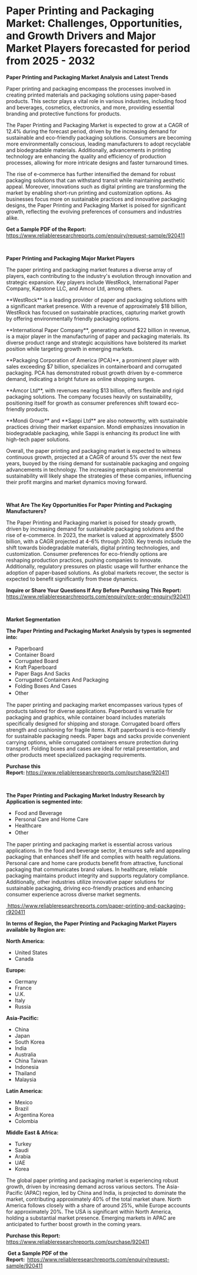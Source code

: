 <p><h1>Paper Printing and Packaging Market: Challenges, Opportunities, and Growth Drivers and Major Market Players forecasted for period from 2025 - 2032</h1></p><p><strong>Paper Printing and Packaging Market Analysis and Latest Trends</strong></p>
<p><p>Paper printing and packaging encompass the processes involved in creating printed materials and packaging solutions using paper-based products. This sector plays a vital role in various industries, including food and beverages, cosmetics, electronics, and more, providing essential branding and protective functions for products. </p><p>The Paper Printing and Packaging Market is expected to grow at a CAGR of 12.4% during the forecast period, driven by the increasing demand for sustainable and eco-friendly packaging solutions. Consumers are becoming more environmentally conscious, leading manufacturers to adopt recyclable and biodegradable materials. Additionally, advancements in printing technology are enhancing the quality and efficiency of production processes, allowing for more intricate designs and faster turnaround times.</p><p>The rise of e-commerce has further intensified the demand for robust packaging solutions that can withstand transit while maintaining aesthetic appeal. Moreover, innovations such as digital printing are transforming the market by enabling short-run printing and customization options. As businesses focus more on sustainable practices and innovative packaging designs, the Paper Printing and Packaging Market is poised for significant growth, reflecting the evolving preferences of consumers and industries alike.</p></p>
<p><strong>Get a Sample PDF of the Report:&nbsp;</strong> <a href="https://www.reliableresearchreports.com/enquiry/request-sample/920411?utm_campaign=3499&utm_medium=2&utm_source=Github&utm_content=ia&utm_term=18042025&utm_id=paper-printing-and-packaging">https://www.reliableresearchreports.com/enquiry/request-sample/920411</a></p>
<p>&nbsp;</p>
<p><strong>Paper Printing and Packaging Major Market Players</strong></p>
<p><p>The paper printing and packaging market features a diverse array of players, each contributing to the industry's evolution through innovation and strategic expansion. Key players include WestRock, International Paper Company, Kapstone LLC, and Amcor Ltd, among others.</p><p>**WestRock** is a leading provider of paper and packaging solutions with a significant market presence. With a revenue of approximately $18 billion, WestRock has focused on sustainable practices, capturing market growth by offering environmentally friendly packaging options.</p><p>**International Paper Company**, generating around $22 billion in revenue, is a major player in the manufacturing of paper and packaging materials. Its diverse product range and strategic acquisitions have bolstered its market position while targeting growth in emerging markets.</p><p>**Packaging Corporation of America (PCA)**, a prominent player with sales exceeding $7 billion, specializes in containerboard and corrugated packaging. PCA has demonstrated robust growth driven by e-commerce demand, indicating a bright future as online shopping surges.</p><p>**Amcor Ltd**, with revenues nearing $13 billion, offers flexible and rigid packaging solutions. The company focuses heavily on sustainability, positioning itself for growth as consumer preferences shift toward eco-friendly products.</p><p>**Mondi Group** and **Sappi Ltd** are also noteworthy, with sustainable practices driving their market expansion. Mondi emphasizes innovation in biodegradable packaging, while Sappi is enhancing its product line with high-tech paper solutions.</p><p>Overall, the paper printing and packaging market is expected to witness continuous growth, projected at a CAGR of around 5% over the next few years, buoyed by the rising demand for sustainable packaging and ongoing advancements in technology. The increasing emphasis on environmental sustainability will likely shape the strategies of these companies, influencing their profit margins and market dynamics moving forward.</p></p>
<p>&nbsp;</p>
<p><strong>What Are The Key Opportunities For Paper Printing and Packaging Manufacturers?</strong></p>
<p><p>The Paper Printing and Packaging market is poised for steady growth, driven by increasing demand for sustainable packaging solutions and the rise of e-commerce. In 2023, the market is valued at approximately $500 billion, with a CAGR projected at 4-6% through 2030. Key trends include the shift towards biodegradable materials, digital printing technologies, and customization. Consumer preferences for eco-friendly options are reshaping production practices, pushing companies to innovate. Additionally, regulatory pressures on plastic usage will further enhance the adoption of paper-based solutions. As global markets recover, the sector is expected to benefit significantly from these dynamics.</p></p>
<p><strong>Inquire or Share Your Questions If Any Before Purchasing This Report:</strong> <a href="https://www.reliableresearchreports.com/enquiry/pre-order-enquiry/920411?utm_campaign=3499&utm_medium=2&utm_source=Github&utm_content=ia&utm_term=18042025&utm_id=paper-printing-and-packaging">https://www.reliableresearchreports.com/enquiry/pre-order-enquiry/920411</a></p>
<p>&nbsp;</p>
<p><strong>Market Segmentation</strong></p>
<p><strong>The Paper Printing and Packaging Market Analysis by types is segmented into:</strong></p>
<p><ul><li>Paperboard</li><li>Container Board</li><li>Corrugated Board</li><li>Kraft Paperboard</li><li>Paper Bags And Sacks</li><li>Corrugated Containers And Packaging</li><li>Folding Boxes And Cases</li><li>Other　</li></ul></p>
<p><p>The paper printing and packaging market encompasses various types of products tailored for diverse applications. Paperboard is versatile for packaging and graphics, while container board includes materials specifically designed for shipping and storage. Corrugated board offers strength and cushioning for fragile items. Kraft paperboard is eco-friendly for sustainable packaging needs. Paper bags and sacks provide convenient carrying options, while corrugated containers ensure protection during transport. Folding boxes and cases are ideal for retail presentation, and other products meet specialized packaging requirements.</p></p>
<p><strong>Purchase this Report:&nbsp;</strong><a href="https://www.reliableresearchreports.com/purchase/920411?utm_campaign=3499&utm_medium=2&utm_source=Github&utm_content=ia&utm_term=18042025&utm_id=paper-printing-and-packaging">https://www.reliableresearchreports.com/purchase/920411</a></p>
<p>&nbsp;</p>
<p><strong>The Paper Printing and Packaging Market Industry Research by Application is segmented into:</strong></p>
<p><ul><li>Food and Beverage</li><li>Personal Care and Home Care</li><li>Healthcare</li><li>Other　</li></ul></p>
<p><p>The paper printing and packaging market is essential across various applications. In the food and beverage sector, it ensures safe and appealing packaging that enhances shelf life and complies with health regulations. Personal care and home care products benefit from attractive, functional packaging that communicates brand values. In healthcare, reliable packaging maintains product integrity and supports regulatory compliance. Additionally, other industries utilize innovative paper solutions for sustainable packaging, driving eco-friendly practices and enhancing consumer experience across diverse market segments.</p></p>
<p><a href="https://www.reliableresearchreports.com/paper-printing-and-packaging-r920411?utm_campaign=3499&utm_medium=2&utm_source=Github&utm_content=ia&utm_term=18042025&utm_id=paper-printing-and-packaging">&nbsp;https://www.reliableresearchreports.com/paper-printing-and-packaging-r920411</a></p>
<p><strong>In terms of Region, the Paper Printing and Packaging Market Players available by Region are:</strong></p>
<p>
    <p> <strong> North America: </strong>
        <ul>
            <li>United States</li>
            <li>Canada</li>
        </ul>
        </p> 
    <p> <strong> Europe: </strong>
        <ul>
            <li>Germany</li>
            <li>France</li>
            <li>U.K.</li>
            <li>Italy</li>
            <li>Russia</li>
        </ul>
        </p> 
    <p> <strong> Asia-Pacific: </strong>
        <ul>
            <li>China</li>
            <li>Japan</li>
            <li>South Korea</li>
            <li>India</li>
            <li>Australia</li>
            <li>China Taiwan</li>
            <li>Indonesia</li>
            <li>Thailand</li>
            <li>Malaysia</li>
        </ul>
        </p> 
    <p> <strong> Latin America: </strong>
        <ul>
            <li>Mexico</li>
            <li>Brazil</li>
            <li>Argentina Korea</li>
            <li>Colombia</li>
        </ul>
        </p> 
    <p> <strong> Middle East & Africa: </strong>
        <ul>
            <li>Turkey</li>
            <li>Saudi</li>
            <li>Arabia</li>
            <li>UAE</li>
            <li>Korea</li>
        </ul>
    </p>
    </p>
<p><p>The global paper printing and packaging market is experiencing robust growth, driven by increasing demand across various sectors. The Asia-Pacific (APAC) region, led by China and India, is projected to dominate the market, contributing approximately 40% of the total market share. North America follows closely with a share of around 25%, while Europe accounts for approximately 20%. The USA is significant within North America, holding a substantial market presence. Emerging markets in APAC are anticipated to further boost growth in the coming years.</p></p>
<p><strong>Purchase this Report: </strong><a href="https://www.reliableresearchreports.com/purchase/920411?utm_campaign=3499&utm_medium=2&utm_source=Github&utm_content=ia&utm_term=18042025&utm_id=paper-printing-and-packaging">https://www.reliableresearchreports.com/purchase/920411</a></p>
<p>&nbsp;<strong>Get a Sample PDF of the Report:&nbsp;&nbsp;</strong><a href="https://www.reliableresearchreports.com/enquiry/request-sample/920411?utm_campaign=3499&utm_medium=2&utm_source=Github&utm_content=ia&utm_term=18042025&utm_id=paper-printing-and-packaging">https://www.reliableresearchreports.com/enquiry/request-sample/920411</a></p>
<p><strong></strong></p>
<p><p></p><p></p><p></p></p>